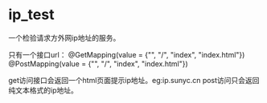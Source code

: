 # ip_test

一个检验请求方外网ip地址的服务。

只有一个接口url：
@GetMapping(value = {"", "/", "index", "index.html"})
@PostMapping(value = {"", "/", "index", "index.html"})


get访问接口会返回一个html页面提示ip地址。eg:ip.sunyc.cn
post访问只会返回纯文本格式的ip地址。
